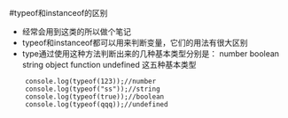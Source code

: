 #typeof和instanceof的区别  
* 经常会用到这类的所以做个笔记  
* typeof和instanceof都可以用来判断变量，它们的用法有很大区别  
* type通过使用这种方法判断出来的几种基本类型分别是： number boolean string object  function undefined 这五种基本类型  
```
    console.log(typeof(123));//number  
    console.log(typeof("ss"));//string  
    console.log(typeof(true));//boolean  
    console.log(typeof(qqq));//undefined
 ```  
